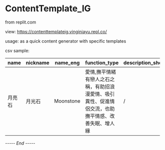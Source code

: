 # ContentTemplate_IG
from replit.com

view: https://contenttemplateig.vinginiayu.repl.co/

usage:
as a quick content generator with specific templates

csv sample:

| name | nickname | name_eng | function_type | description_short | description_long | color | Hand | Story | Remarks
| ---- | ---- | ---- | ---- | ---- | ---- | ---- | ---- | ---- | ---- |
| 月亮石 | 月光石 | Moonstone | 愛情,撫平情緒有戀人之石之稱，有助招浪漫愛情、吸引異性、促進情侶交流，也助撫平情感、改善失眠、增人緣 | / | "白色、透明、多色、橙、灰、黑" | / | / | / | / | 

*----- End -----*
